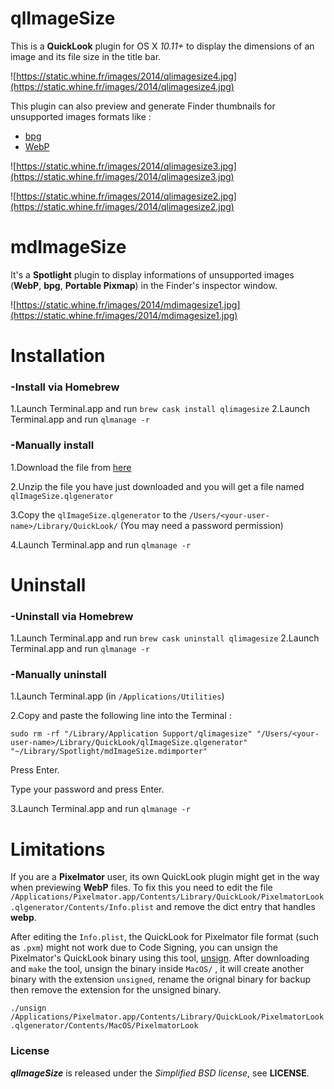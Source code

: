 # qlImageSize

This is a **QuickLook** plugin for OS X *10.11+* to display the dimensions of an image and its file size in the title bar.

![https://static.whine.fr/images/2014/qlimagesize4.jpg](https://static.whine.fr/images/2014/qlimagesize4.jpg)

This plugin can also preview and generate Finder thumbnails for unsupported images formats like :

- [bpg](http://bellard.org/bpg/ "bpg")
- [WebP](https://developers.google.com/speed/webp/ "WebP")

![https://static.whine.fr/images/2014/qlimagesize3.jpg](https://static.whine.fr/images/2014/qlimagesize3.jpg)

![https://static.whine.fr/images/2014/qlimagesize2.jpg](https://static.whine.fr/images/2014/qlimagesize2.jpg)


# mdImageSize

It's a **Spotlight** plugin to display informations of unsupported images (**WebP**, **bpg**, **Portable Pixmap**) in the Finder's inspector window.

![https://static.whine.fr/images/2014/mdimagesize1.jpg](https://static.whine.fr/images/2014/mdimagesize1.jpg)


# Installation

### -Install via Homebrew

 1.Launch Terminal.app and run `brew cask install qlimagesize`
 2.Launch Terminal.app and run `qlmanage -r`

### -Manually install 

 1.Download the file from [here](https://github.com/L1cardo/qlImageSize/releases)

 2.Unzip the file you have just downloaded and you will get a file named `qlImageSize.qlgenerator`

 3.Copy the `qlImageSize.qlgenerator` to the `/Users/⁨<your-user-name>⁨/Library/QuickLook⁩/` (You may need a password permission)

 4.Launch Terminal.app and run `qlmanage -r`


# Uninstall

### -Uninstall via Homebrew
 
 1.Launch Terminal.app and run `brew cask uninstall qlimagesize`
 2.Launch Terminal.app and run `qlmanage -r`
 
### -Manually uninstall

 1.Launch Terminal.app (in `/Applications/Utilities`)
     
 2.Copy and paste the following line into the Terminal :

 `sudo rm -rf "/Library/Application Support/qlimagesize" "/Users/⁨<your-user-name>/⁨Library/QuickLook⁩/qlImageSize.qlgenerator" "~/Library/Spotlight/mdImageSize.mdimporter"`
 
 Press Enter.
 
 Type your password and press Enter.
 
 3.Launch Terminal.app and run `qlmanage -r`


# Limitations

If you are a **Pixelmator** user, its own QuickLook plugin might get in the way when previewing **WebP** files. To fix this you need to edit the file `/Applications/Pixelmator.app/Contents/Library/QuickLook/PixelmatorLook.qlgenerator/Contents/Info.plist` and remove the dict entry that handles **webp**.

After editing the `Info.plist`, the QuickLook for Pixelmator file format (such as `.pxm`) might not work due to Code Signing, you can unsign the Pixelmator's QuickLook binary using this tool, [unsign](https://github.com/steakknife/unsign). After downloading and `make` the tool, unsign the binary inside `MacOS/` , it will create another binary with the extension `unsigned`, rename the orignal binary for backup then remove the extension for the unsigned binary.

`./unsign /Applications/Pixelmator.app/Contents/Library/QuickLook/PixelmatorLook.qlgenerator/Contents/MacOS/PixelmatorLook`

### License

***qlImageSize*** is released under the *Simplified BSD license*, see **LICENSE**.
